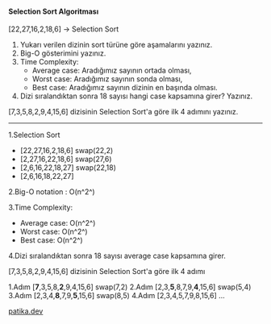 #### Selection Sort Algoritması
[22,27,16,2,18,6] -> Selection Sort

1. Yukarı verilen dizinin sort türüne göre aşamalarını yazınız.
2. Big-O gösterimini yazınız.
3. Time Complexity: 
   * Average case: Aradığımız sayının ortada olması,
    * Worst case: Aradığımız sayının sonda olması,
    * Best case: Aradığımız sayının dizinin en başında olması.
4. Dizi sıralandıktan sonra 18 sayısı hangi case kapsamına girer? Yazınız.

[7,3,5,8,2,9,4,15,6] dizisinin Selection Sort'a göre ilk 4 adımını yazınız.

------------

1.Selection Sort
 * [22,27,16,2,18,6] swap(22,2)
 * [2,27,16,22,18,6] swap(27,6)
 * [2,6,16,22,18,27] swap(22,18)
 * [2,6,16,18,22,27]

2.Big-O notation : O(n^2^)

3.Time Complexity: 
* Average case: O(n^2^)
* Worst case: O(n^2^)
* Best case: O(n^2^)

4.Dizi sıralandıktan sonra 18 sayısı average case kapsamına girer.

[7,3,5,8,2,9,4,15,6] dizisinin Selection Sort'a göre ilk 4 adımı

1.Adım [**7**,3,5,8,**2**,9,4,15,6] swap(7,2)
2.Adım [2,3,**5**,8,7,9,**4**,15,6] swap(5,4)
3.Adım [2,3,4,**8**,7,9,**5**,15,6] swap(8,5) 
4.Adım [2,3,4,5,7,9,8,15,6]
...

[patika.dev](https://www.patika.dev/tr)